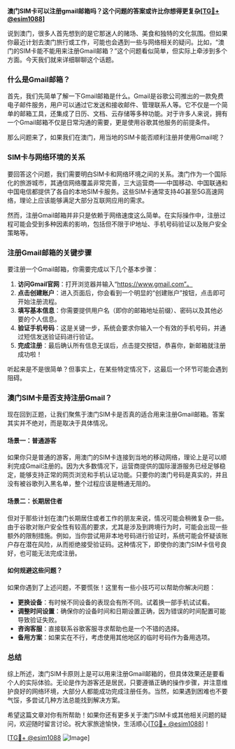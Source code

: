 **澳门SIM卡可以注册gmail邮箱吗？这个问题的答案或许比你想得更复杂[[TG💪+ @esim1088](https://t.me/s/esim1088)]**

说到澳门，很多人首先想到的是它那迷人的赌场、美食和独特的文化氛围。但如果你最近计划去澳门旅行或工作，可能也会遇到一些与网络相关的疑问。比如，“澳门的SIM卡能不能用来注册Gmail邮箱？”这个问题看似简单，但实际上牵涉到多个方面。今天我们就来详细聊聊这个话题。

### 什么是Gmail邮箱？

首先，我们先简单了解一下Gmail邮箱是什么。Gmail是谷歌公司推出的一款免费电子邮件服务，用户可以通过它发送和接收邮件、管理联系人等。它不仅是一个简单的邮箱工具，还集成了日历、文档、云存储等多种功能。对于许多人来说，拥有一个Gmail邮箱不仅是日常沟通的需要，更是使用谷歌其他服务的前提条件。

那么问题来了，如果我们在澳门，用当地的SIM卡能否顺利注册并使用Gmail呢？

### SIM卡与网络环境的关系

要回答这个问题，我们需要明白SIM卡和网络环境之间的关系。澳门作为一个国际化的旅游城市，其通信网络覆盖非常完善，三大运营商——中国移动、中国联通和中国电信都提供了各自的本地SIM卡服务。这些SIM卡通常支持4G甚至5G高速网络，理论上应该能够满足大部分互联网应用的需求。

然而，注册Gmail邮箱并非只是依赖于网络速度这么简单。在实际操作中，注册过程可能会受到多种因素的影响，包括但不限于IP地址、手机号码验证以及账户安全策略等。

### 注册Gmail邮箱的关键步骤

要注册一个Gmail邮箱，你需要完成以下几个基本步骤：

1. **访问Gmail官网**：打开浏览器并输入“https://www.gmail.com”。
2. **点击创建账户**：进入页面后，你会看到一个明显的“创建账户”按钮，点击即可开始注册流程。
3. **填写基本信息**：你需要提供用户名（即你的邮箱地址前缀）、密码以及其他必要的个人信息。
4. **验证手机号码**：这是关键一步，系统会要求你输入一个有效的手机号码，并通过短信发送验证码进行验证。
5. **完成注册**：最后确认所有信息无误后，点击提交按钮，恭喜你，新邮箱就注册成功啦！

听起来是不是很简单？但事实上，在某些特定情况下，这最后一个环节可能会遇到阻碍。

### 澳门SIM卡是否支持注册Gmail？

现在回到正题，让我们聚焦于澳门SIM卡是否真的适合用来注册Gmail邮箱。答案其实并不绝对，而是取决于具体情况。

#### 场景一：普通游客
如果你只是普通的游客，用澳门的SIM卡连接到当地的移动网络，理论上是可以顺利完成Gmail注册的。因为大多数情况下，运营商提供的国际漫游服务已经足够稳定，能够支持正常的网页浏览和手机认证功能。只要你的澳门号码是真实的，并且没有被谷歌列入黑名单，整个过程应该是畅通无阻的。

#### 场景二：长期居住者
但对于那些计划在澳门长期居住或者工作的朋友来说，情况可能会稍微复杂一些。由于谷歌对账户安全性有较高的要求，尤其是涉及到跨境行为时，可能会出现一些额外的限制措施。例如，当你尝试用非本地号码进行验证时，系统可能会怀疑该账户存在潜在风险，从而拒绝接受验证码。这种情况下，即使你的澳门SIM卡信号良好，也可能无法完成注册。

#### 如何规避这些问题？
如果你遇到了上述问题，不要慌张！这里有一些小技巧可以帮助你解决问题：

- **更换设备**：有时候不同设备的表现会有所不同。试着换一部手机试试看。
- **调整时间设置**：确保你的设备时间和日期设置正确，因为错误的时间配置可能导致验证失败。
- **咨询客服**：直接联系谷歌客服寻求帮助也是一个不错的选择。
- **备用方案**：如果实在不行，考虑使用其他地区的临时号码作为备用选项。

### 总结

综上所述，澳门SIM卡原则上是可以用来注册Gmail邮箱的，但具体效果还是要看个人的实际体验。无论是作为游客还是居民，只要遵循正确的操作步骤，并注意维护良好的网络环境，大部分人都能成功完成注册任务。当然，如果遇到困难也不要气馁，多尝试几种方法总能找到解决方案。

希望这篇文章对你有所帮助！如果你还有更多关于澳门SIM卡或其他相关问题的疑问，欢迎随时留言讨论。祝大家旅途愉快，生活顺心[[TG💪+ @esim1088](https://t.me/s/esim1088)]！

[[TG💪+ @esim1088](https://t.me/s/esim1088) ![Image](https://i.postimg.cc/4NQfJmqS/Snipaste-2025-05-13-00-14-12.png)]